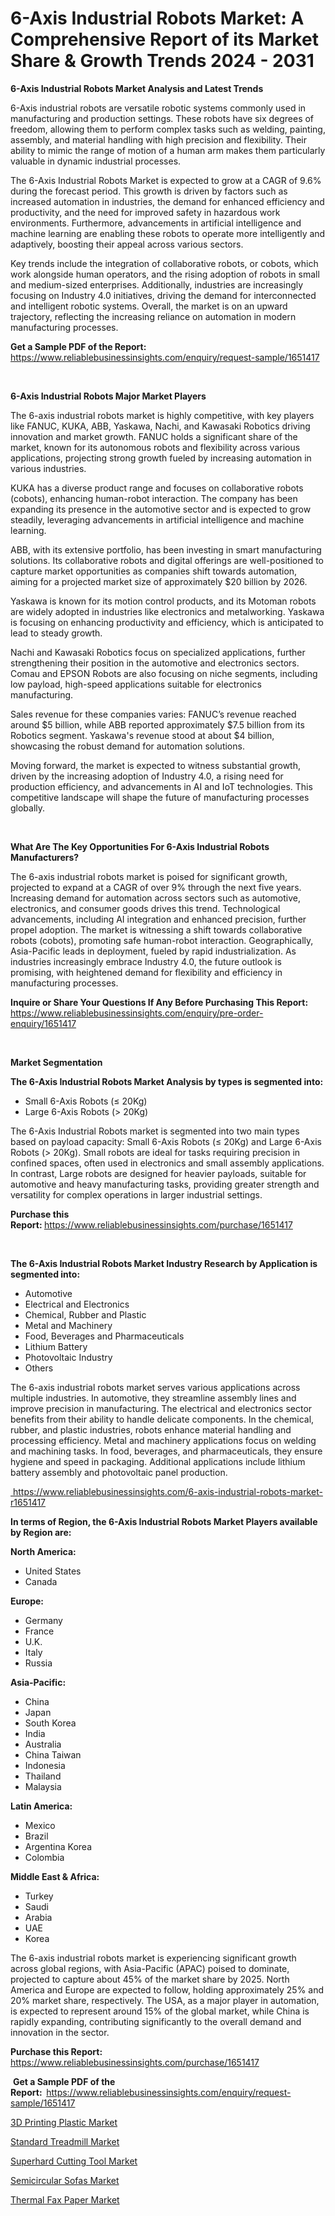 <p><h1>6-Axis Industrial Robots Market: A Comprehensive Report of its Market Share & Growth Trends 2024 - 2031</h1></p><p><strong>6-Axis Industrial Robots Market Analysis and Latest Trends</strong></p>
<p><p>6-Axis industrial robots are versatile robotic systems commonly used in manufacturing and production settings. These robots have six degrees of freedom, allowing them to perform complex tasks such as welding, painting, assembly, and material handling with high precision and flexibility. Their ability to mimic the range of motion of a human arm makes them particularly valuable in dynamic industrial processes.</p><p>The 6-Axis Industrial Robots Market is expected to grow at a CAGR of 9.6% during the forecast period. This growth is driven by factors such as increased automation in industries, the demand for enhanced efficiency and productivity, and the need for improved safety in hazardous work environments. Furthermore, advancements in artificial intelligence and machine learning are enabling these robots to operate more intelligently and adaptively, boosting their appeal across various sectors.</p><p>Key trends include the integration of collaborative robots, or cobots, which work alongside human operators, and the rising adoption of robots in small and medium-sized enterprises. Additionally, industries are increasingly focusing on Industry 4.0 initiatives, driving the demand for interconnected and intelligent robotic systems. Overall, the market is on an upward trajectory, reflecting the increasing reliance on automation in modern manufacturing processes.</p></p>
<p><strong>Get a Sample PDF of the Report:&nbsp;</strong> <a href="https://www.reliablebusinessinsights.com/enquiry/request-sample/1651417?utm_campaign=118&utm_medium=2&utm_source=Github&utm_content=ia&utm_term=26092024&utm_id=6-axis-industrial-robots">https://www.reliablebusinessinsights.com/enquiry/request-sample/1651417</a></p>
<p>&nbsp;</p>
<p><strong>6-Axis Industrial Robots Major Market Players</strong></p>
<p><p>The 6-axis industrial robots market is highly competitive, with key players like FANUC, KUKA, ABB, Yaskawa, Nachi, and Kawasaki Robotics driving innovation and market growth. FANUC holds a significant share of the market, known for its autonomous robots and flexibility across various applications, projecting strong growth fueled by increasing automation in various industries.</p><p>KUKA has a diverse product range and focuses on collaborative robots (cobots), enhancing human-robot interaction. The company has been expanding its presence in the automotive sector and is expected to grow steadily, leveraging advancements in artificial intelligence and machine learning.</p><p>ABB, with its extensive portfolio, has been investing in smart manufacturing solutions. Its collaborative robots and digital offerings are well-positioned to capture market opportunities as companies shift towards automation, aiming for a projected market size of approximately $20 billion by 2026.</p><p>Yaskawa is known for its motion control products, and its Motoman robots are widely adopted in industries like electronics and metalworking. Yaskawa is focusing on enhancing productivity and efficiency, which is anticipated to lead to steady growth.</p><p>Nachi and Kawasaki Robotics focus on specialized applications, further strengthening their position in the automotive and electronics sectors. Comau and EPSON Robots are also focusing on niche segments, including low payload, high-speed applications suitable for electronics manufacturing.</p><p>Sales revenue for these companies varies: FANUC’s revenue reached around $5 billion, while ABB reported approximately $7.5 billion from its Robotics segment. Yaskawa's revenue stood at about $4 billion, showcasing the robust demand for automation solutions.</p><p>Moving forward, the market is expected to witness substantial growth, driven by the increasing adoption of Industry 4.0, a rising need for production efficiency, and advancements in AI and IoT technologies. This competitive landscape will shape the future of manufacturing processes globally.</p></p>
<p>&nbsp;</p>
<p><strong>What Are The Key Opportunities For 6-Axis Industrial Robots Manufacturers?</strong></p>
<p><p>The 6-axis industrial robots market is poised for significant growth, projected to expand at a CAGR of over 9% through the next five years. Increasing demand for automation across sectors such as automotive, electronics, and consumer goods drives this trend. Technological advancements, including AI integration and enhanced precision, further propel adoption. The market is witnessing a shift towards collaborative robots (cobots), promoting safe human-robot interaction. Geographically, Asia-Pacific leads in deployment, fueled by rapid industrialization. As industries increasingly embrace Industry 4.0, the future outlook is promising, with heightened demand for flexibility and efficiency in manufacturing processes.</p></p>
<p><strong>Inquire or Share Your Questions If Any Before Purchasing This Report:</strong> <a href="https://www.reliablebusinessinsights.com/enquiry/pre-order-enquiry/1651417?utm_campaign=118&utm_medium=2&utm_source=Github&utm_content=ia&utm_term=26092024&utm_id=6-axis-industrial-robots">https://www.reliablebusinessinsights.com/enquiry/pre-order-enquiry/1651417</a></p>
<p>&nbsp;</p>
<p><strong>Market Segmentation</strong></p>
<p><strong>The 6-Axis Industrial Robots Market Analysis by types is segmented into:</strong></p>
<p><ul><li>Small 6-Axis Robots (≤ 20Kg)</li><li>Large 6-Axis Robots (> 20Kg)</li></ul></p>
<p><p>The 6-Axis Industrial Robots market is segmented into two main types based on payload capacity: Small 6-Axis Robots (≤ 20Kg) and Large 6-Axis Robots (> 20Kg). Small robots are ideal for tasks requiring precision in confined spaces, often used in electronics and small assembly applications. In contrast, Large robots are designed for heavier payloads, suitable for automotive and heavy manufacturing tasks, providing greater strength and versatility for complex operations in larger industrial settings.</p></p>
<p><strong>Purchase this Report:&nbsp;</strong><a href="https://www.reliablebusinessinsights.com/purchase/1651417?utm_campaign=118&utm_medium=2&utm_source=Github&utm_content=ia&utm_term=26092024&utm_id=6-axis-industrial-robots">https://www.reliablebusinessinsights.com/purchase/1651417</a></p>
<p>&nbsp;</p>
<p><strong>The 6-Axis Industrial Robots Market Industry Research by Application is segmented into:</strong></p>
<p><ul><li>Automotive</li><li>Electrical and Electronics</li><li>Chemical, Rubber and Plastic</li><li>Metal and Machinery</li><li>Food, Beverages and Pharmaceuticals</li><li>Lithium Battery</li><li>Photovoltaic Industry</li><li>Others</li></ul></p>
<p><p>The 6-axis industrial robots market serves various applications across multiple industries. In automotive, they streamline assembly lines and improve precision in manufacturing. The electrical and electronics sector benefits from their ability to handle delicate components. In the chemical, rubber, and plastic industries, robots enhance material handling and processing efficiency. Metal and machinery applications focus on welding and machining tasks. In food, beverages, and pharmaceuticals, they ensure hygiene and speed in packaging. Additional applications include lithium battery assembly and photovoltaic panel production.</p></p>
<p><a href="https://www.reliablebusinessinsights.com/6-axis-industrial-robots-market-r1651417?utm_campaign=118&utm_medium=2&utm_source=Github&utm_content=ia&utm_term=26092024&utm_id=6-axis-industrial-robots">&nbsp;https://www.reliablebusinessinsights.com/6-axis-industrial-robots-market-r1651417</a></p>
<p><strong>In terms of Region, the 6-Axis Industrial Robots Market Players available by Region are:</strong></p>
<p>
    <p> <strong> North America: </strong>
        <ul>
            <li>United States</li>
            <li>Canada</li>
        </ul>
        </p> 
    <p> <strong> Europe: </strong>
        <ul>
            <li>Germany</li>
            <li>France</li>
            <li>U.K.</li>
            <li>Italy</li>
            <li>Russia</li>
        </ul>
        </p> 
    <p> <strong> Asia-Pacific: </strong>
        <ul>
            <li>China</li>
            <li>Japan</li>
            <li>South Korea</li>
            <li>India</li>
            <li>Australia</li>
            <li>China Taiwan</li>
            <li>Indonesia</li>
            <li>Thailand</li>
            <li>Malaysia</li>
        </ul>
        </p> 
    <p> <strong> Latin America: </strong>
        <ul>
            <li>Mexico</li>
            <li>Brazil</li>
            <li>Argentina Korea</li>
            <li>Colombia</li>
        </ul>
        </p> 
    <p> <strong> Middle East & Africa: </strong>
        <ul>
            <li>Turkey</li>
            <li>Saudi</li>
            <li>Arabia</li>
            <li>UAE</li>
            <li>Korea</li>
        </ul>
    </p>
    </p>
<p><p>The 6-axis industrial robots market is experiencing significant growth across global regions, with Asia-Pacific (APAC) poised to dominate, projected to capture about 45% of the market share by 2025. North America and Europe are expected to follow, holding approximately 25% and 20% market share, respectively. The USA, as a major player in automation, is expected to represent around 15% of the global market, while China is rapidly expanding, contributing significantly to the overall demand and innovation in the sector.</p></p>
<p><strong>Purchase this Report: </strong><a href="https://www.reliablebusinessinsights.com/purchase/1651417?utm_campaign=118&utm_medium=2&utm_source=Github&utm_content=ia&utm_term=26092024&utm_id=6-axis-industrial-robots">https://www.reliablebusinessinsights.com/purchase/1651417</a></p>
<p>&nbsp;<strong>Get a Sample PDF of the Report:&nbsp;&nbsp;</strong><a href="https://www.reliablebusinessinsights.com/enquiry/request-sample/1651417?utm_campaign=118&utm_medium=2&utm_source=Github&utm_content=ia&utm_term=26092024&utm_id=6-axis-industrial-robots">https://www.reliablebusinessinsights.com/enquiry/request-sample/1651417</a></p>
<p><strong></strong></p>
<p><p><a href="https://www.linkedin.com/pulse/3d-printing-plastic-market-industry-landscape-growth-trajectories-fdz0c?utm_campaign=118&utm_medium=2&utm_source=Github&utm_content=ia&utm_term=26092024&utm_id=6-axis-industrial-robots">3D Printing Plastic Market</a></p><p><a href="https://issuu.com/reportprime-2/docs/standard-treadmill-market-size-2030_f855a60eb224a0?utm_campaign=118&utm_medium=2&utm_source=Github&utm_content=ia&utm_term=26092024&utm_id=6-axis-industrial-robots">Standard Treadmill Market</a></p><p><a href="https://github.com/bonniej5vb/Market-Research-Report-List-1/blob/main/superhard-cutting-tool-market.md?utm_campaign=118&utm_medium=2&utm_source=Github&utm_content=ia&utm_term=26092024&utm_id=6-axis-industrial-robots">Superhard Cutting Tool Market</a></p><p><a href="https://issuu.com/reportprime-2/docs/semicircular-sofas-market-size-2030_b74934544ea615?utm_campaign=118&utm_medium=2&utm_source=Github&utm_content=ia&utm_term=26092024&utm_id=6-axis-industrial-robots">Semicircular Sofas Market</a></p><p><a href="https://www.linkedin.com/pulse/thermal-fax-paper-market-size-growing-cagr-142-report-covers-3xnoc?utm_campaign=118&utm_medium=2&utm_source=Github&utm_content=ia&utm_term=26092024&utm_id=6-axis-industrial-robots">Thermal Fax Paper Market</a></p></p>